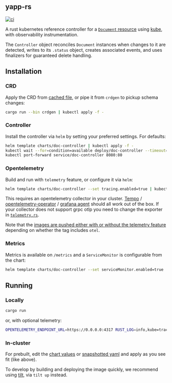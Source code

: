 ## yapp-rs
[![ci](https://github.com/casibbald/yapp/actions/workflows/ci.yml/badge.svg)](https://github.com/casibbald/yapp/actions/workflows/ci.yml)

[//]: # ([![docker image]&#40;https://img.shields.io/docker/pulls/clux/controller.svg&#41;]&#40;)
[//]: # (https://hub.docker.com/r/clux/controller/tags/&#41;)

A rust kubernetes reference controller for a [`Document` resource](https://github.com/casibbald/yapp/blob/main/yaml/crd.yaml) using [kube](https://github.com/kube-rs/kube/), with observability instrumentation.

The `Controller` object reconciles `Document` instances when changes to it are detected, writes to its `.status` object, creates associated events, and uses finalizers for guaranteed delete handling.

## Installation

### CRD
Apply the CRD from [cached file](yaml/crd.yaml), or pipe it from `crdgen` to pickup schema changes:

```sh
cargo run --bin crdgen | kubectl apply -f -
```

### Controller

Install the controller via `helm` by setting your preferred settings. For defaults:

```sh
helm template charts/doc-controller | kubectl apply -f -
kubectl wait --for=condition=available deploy/doc-controller --timeout=30s
kubectl port-forward service/doc-controller 8080:80
```

### Opentelemetry

Build and run with `telemetry` feature, or configure it via `helm`:

```sh
helm template charts/doc-controller --set tracing.enabled=true | kubectl apply -f -
```

This requires an opentelemetry collector in your cluster. [Tempo](https://github.com/grafana/helm-charts/tree/main/charts/tempo) / [opentelemetry-operator](https://github.com/open-telemetry/opentelemetry-helm-charts/tree/main/charts/opentelemetry-operator) / [grafana agent](https://github.com/grafana/helm-charts/tree/main/charts/agent-operator) should all work out of the box. If your collector does not support grpc otlp you need to change the exporter in [`telemetry.rs`](./src/telemetry.rs).

Note that the [images are pushed either with or without the telemetry feature](https://hub.docker.com/r/clux/controller/tags/) depending on whether the tag includes `otel`.

### Metrics

Metrics is available on `/metrics` and a `ServiceMonitor` is configurable from the chart:

```sh
helm template charts/doc-controller --set serviceMonitor.enabled=true | kubectl apply -f -
```

## Running

### Locally

```sh
cargo run
```

or, with optional telemetry:

```sh
OPENTELEMETRY_ENDPOINT_URL=https://0.0.0.0:4317 RUST_LOG=info,kube=trace,controller=debug cargo run --features=telemetry
```

### In-cluster
For prebuilt, edit the [chart values](./charts/yapp-controller/values.yaml) or [snapshotted yaml](./yaml/deployment.yaml) and apply as you see fit (like above).

To develop by building and deploying the image quickly, we recommend using [tilt](https://tilt.dev/), via `tilt up` instead.


